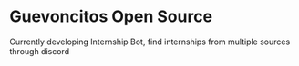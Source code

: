 # Guevoncitos Open Source

Currently developing Internship Bot, find internships from multiple sources through discord